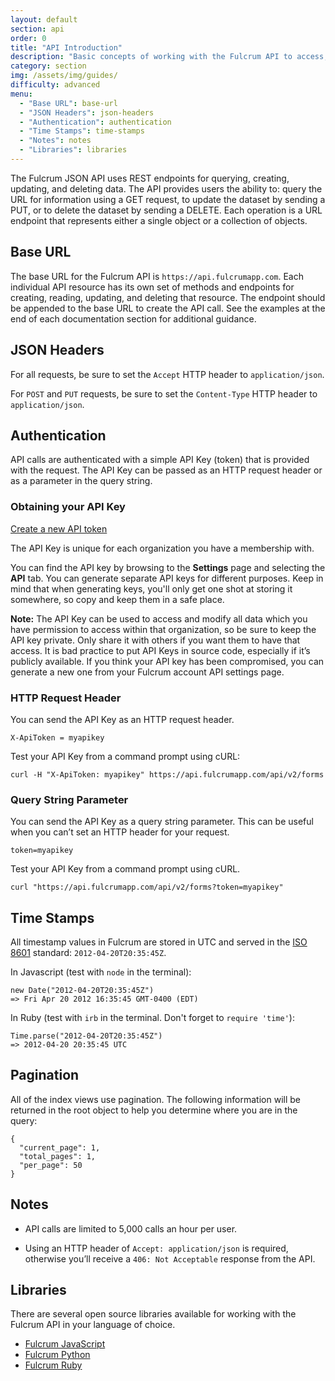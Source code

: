 ```yaml
---
layout: default
section: api
order: 0
title: "API Introduction"
description: "Basic concepts of working with the Fulcrum API to access, create, and modify data"
category: section
img: /assets/img/guides/
difficulty: advanced
menu:
  - "Base URL": base-url
  - "JSON Headers": json-headers
  - "Authentication": authentication
  - "Time Stamps": time-stamps
  - "Notes": notes
  - "Libraries": libraries
---
```


The Fulcrum JSON API uses REST endpoints for querying, creating, updating, and deleting data. The API provides users the ability to: query the URL for information using a GET request, to update the dataset by sending a PUT, or to delete the dataset by sending a DELETE.  Each operation is a URL endpoint that represents either a single object or a collection of objects.

## Base URL

The base URL for the Fulcrum API is `https://api.fulcrumapp.com`. Each individual API resource has its own set of methods and endpoints for creating, reading, updating, and deleting that resource. The endpoint should be appended to the base URL to create the API call. See the examples at the end of each documentation section for additional guidance.

## JSON Headers

For all requests, be sure to set the `Accept` HTTP header to `application/json`.

For `POST` and `PUT` requests, be sure to set the `Content-Type` HTTP header to `application/json`.

## Authentication

API calls are authenticated with a simple API Key (token) that is provided with the request. The API Key can be passed as an HTTP request header or as a parameter in the query string.

### Obtaining your API Key

[Create a new API token](https://web.fulcrumapp.com/settings/api/new)

The API Key is unique for each organization you have a membership with.

You can find the API key by browsing to the **Settings** page and selecting the **API** tab. You can generate separate API keys for different purposes. Keep in mind that when generating keys, you'll only get one shot at storing it somewhere, so copy and keep them in a safe place.

**Note:** The API Key can be used to access and modify all data which you have permission to access within that organization, so be sure to keep the API key private. Only share it with others if you want them to have that access. It is bad practice to put API Keys in source code, especially if it’s publicly available. If you think your API key has been compromised, you can generate a new one from your Fulcrum account API settings page.

### HTTP Request Header

You can send the API Key as an HTTP request header.

`X-ApiToken = myapikey`

Test your API Key from a command prompt using cURL:

`curl -H "X-ApiToken: myapikey" https://api.fulcrumapp.com/api/v2/forms`

### Query String Parameter

You can send the API Key as a query string parameter. This can be useful when you can’t set an HTTP header for your request.

`token=myapikey`

Test your API Key from a command prompt using cURL.

`curl "https://api.fulcrumapp.com/api/v2/forms?token=myapikey"`

## Time Stamps

All timestamp values in Fulcrum are stored in UTC and served in the [ISO 8601](http://en.wikipedia.org/wiki/ISO_8601) standard: `2012-04-20T20:35:45Z`.

In Javascript (test with `node` in the terminal):

```
new Date("2012-04-20T20:35:45Z")
=> Fri Apr 20 2012 16:35:45 GMT-0400 (EDT)
```

In Ruby (test with `irb` in the terminal.  Don't forget to `require 'time'`):

```
Time.parse("2012-04-20T20:35:45Z")
=> 2012-04-20 20:35:45 UTC
```

## Pagination

All of the index views use pagination. The following information will be returned in the root object to help you determine where you are in the query:

```
{
  "current_page": 1,
  "total_pages": 1,
  "per_page": 50
}
```

## Notes

* API calls are limited to 5,000 calls an hour per user.

* Using an HTTP header of `Accept: application/json` is required, otherwise you’ll receive a `406: Not Acceptable` response from the API.

## Libraries

There are several open source libraries available for working with the Fulcrum API in your language of choice.

* [Fulcrum JavaScript](https://github.com/fulcrumapp/fulcrum-node)
* [Fulcrum Python](https://github.com/fulcrumapp/fulcrum-python)
* [Fulcrum Ruby](https://github.com/fulcrumapp/fulcrum-ruby)

